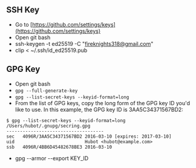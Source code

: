 ## SSH Key
- Go to [https://github.com/settings/keys](https://github.com/settings/keys)
- Open git bash
- ssh-keygen -t ed25519 -C "fireknights318@gmail.com"
- clip < ~/.ssh/id_ed25519.pub

## GPG Key
- Open git bash
- `gpg --full-generate-key`
- `gpg --list-secret-keys --keyid-format=long`
- From the list of GPG keys, copy the long form of the GPG key ID you'd like to use. In this example, the GPG key ID is 3AA5C34371567BD2:
```
$ gpg --list-secret-keys --keyid-format=long
/Users/hubot/.gnupg/secring.gpg
------------------------------------
sec   4096R/3AA5C34371567BD2 2016-03-10 [expires: 2017-03-10]
uid                          Hubot <hubot@example.com>
ssb   4096R/4BB6D45482678BE3 2016-03-10
```
- gpg --armor --export KEY_ID
